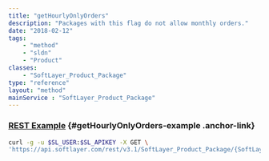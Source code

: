 ```yaml
---
title: "getHourlyOnlyOrders"
description: "Packages with this flag do not allow monthly orders."
date: "2018-02-12"
tags:
    - "method"
    - "sldn"
    - "Product"
classes:
    - "SoftLayer_Product_Package"
type: "reference"
layout: "method"
mainService : "SoftLayer_Product_Package"
---
```


### [REST Example](#getHourlyOnlyOrders-example) <a href="/article/rest/"><i class="fas fa-question"></i></a> {#getHourlyOnlyOrders-example .anchor-link} 
```bash
curl -g -u $SL_USER:$SL_APIKEY -X GET \
'https://api.softlayer.com/rest/v3.1/SoftLayer_Product_Package/{SoftLayer_Product_PackageID}/getHourlyOnlyOrders'
```

